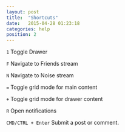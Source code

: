 ```yaml
---
layout: post
title:  "Shortcuts"
date:   2015-04-28 01:23:18
categories: help
position: 2
---
```


`1` Toggle Drawer

`F` Navigate to Friends stream

`N` Navigate to Noise stream

`=` Toggle grid mode for main content

`+` Toggle grid mode for drawer content

`R` Open notifications

`CMD/CTRL + Enter` Submit a post or comment.
